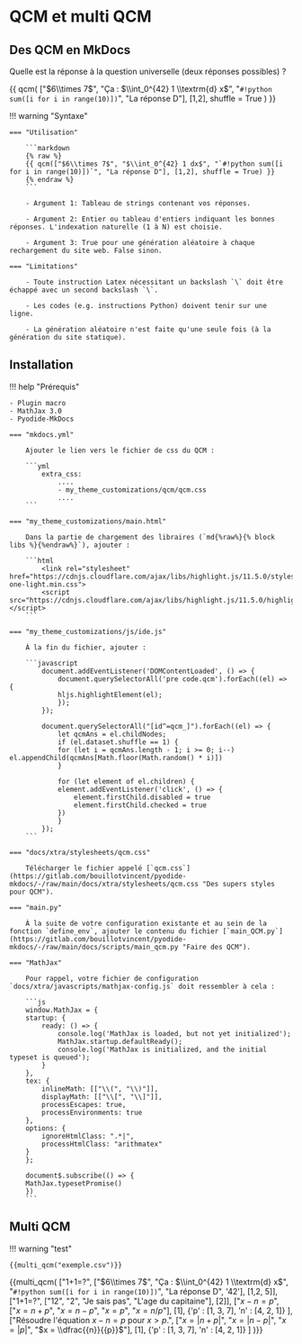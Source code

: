 # QCM et multi QCM

## Des QCM en MkDocs

Quelle est la réponse à la question universelle (deux réponses possibles) ?

{{ qcm(
    ["$6\\times 7$", "Ça : $\\int_0^{42} 1 \\textrm{d} x$", "`#!python sum([i for i in range(10)])`", "La réponse D"], [1,2], shuffle = True
    ) 
}}

!!! warning "Syntaxe"
    
    === "Utilisation"

        ```markdown 
        {% raw %}
        {{ qcm(["$6\\times 7$", "$\\int_0^{42} 1 dx$", "`#!python sum([i for i in range(10)])`", "La réponse D"], [1,2], shuffle = True) }}
        {% endraw %}
        ```
        
        - Argument 1: Tableau de strings contenant vos réponses.

        - Argument 2: Entier ou tableau d'entiers indiquant les bonnes réponses. L'indexation naturelle (1 à N) est choisie.

        - Argument 3: True pour une génération aléatoire à chaque rechargement du site web. False sinon. 
    
    === "Limitations"

        - Toute instruction Latex nécessitant un backslash `\` doit être échappé avec un second backslash `\`.
        
        - Les codes (e.g. instructions Python) doivent tenir sur une ligne.
        
        - La génération aléatoire n'est faite qu'une seule fois (à la génération du site statique).


## Installation

!!! help "Prérequis" 
    
    - Plugin macro
    - MathJax 3.0
    - Pyodide-MkDocs

    === "mkdocs.yml"

        Ajouter le lien vers le fichier de css du QCM :

        ```yml
            extra_css:
                ....
                - my_theme_customizations/qcm/qcm.css
                ....
        ```
    
    === "my_theme_customizations/main.html"

        Dans la partie de chargement des libraires (`md{%raw%}{% block libs %}{%endraw%}`), ajouter :
        
        ```html
            <link rel="stylesheet" href="https://cdnjs.cloudflare.com/ajax/libs/highlight.js/11.5.0/styles/atom-one-light.min.css">
            <script src="https://cdnjs.cloudflare.com/ajax/libs/highlight.js/11.5.0/highlight.min.js"></script>  
        ```

    === "my_theme_customizations/js/ide.js"

        À la fin du fichier, ajouter :

        ```javascript
            document.addEventListener('DOMContentLoaded', () => {
                document.querySelectorAll('pre code.qcm').forEach((el) => {
                hljs.highlightElement(el);
                });
            });
            
            document.querySelectorAll("[id^=qcm_]").forEach((el) => {
                let qcmAns = el.childNodes;
                if (el.dataset.shuffle == 1) {
                for (let i = qcmAns.length - 1; i >= 0; i--) el.appendChild(qcmAns[Math.floor(Math.random() * i)])
                }
                
                for (let element of el.children) {
                element.addEventListener('click', () => {
                    element.firstChild.disabled = true
                    element.firstChild.checked = true
                })
                }
            });
        ```

    === "docs/xtra/stylesheets/qcm.css"

        Télécharger le fichier appelé [`qcm.css`](https://gitlab.com/bouillotvincent/pyodide-mkdocs/-/raw/main/docs/xtra/stylesheets/qcm.css "Des supers styles pour QCM").

    === "main.py"

        À la suite de votre configuration existante et au sein de la fonction `define_env`, ajouter le contenu du fichier [`main_QCM.py`](https://gitlab.com/bouillotvincent/pyodide-mkdocs/-/raw/main/docs/scripts/main_qcm.py "Faire des QCM").
    
    === "MathJax"

        Pour rappel, votre fichier de configuration `docs/xtra/javascripts/mathjax-config.js` doit ressembler à cela :

        ```js
        window.MathJax = {
        startup: {
            ready: () => {
                console.log('MathJax is loaded, but not yet initialized');
                MathJax.startup.defaultReady();
                console.log('MathJax is initialized, and the initial typeset is queued');
            }
        },
        tex: {
            inlineMath: [["\\(", "\\)"]],
            displayMath: [["\\[", "\\]"]],
            processEscapes: true,
            processEnvironments: true
        },
        options: {
            ignoreHtmlClass: ".*|",
            processHtmlClass: "arithmatex"
        }
        };

        document$.subscribe(() => {
        MathJax.typesetPromise()
        })
        ```

## Multi QCM

!!! warning "test"

    {{multi_qcm("exemple.csv")}}

{{multi_qcm(
  ["1+1=?", ["$6\\times 7$", "Ça : $\\int_0^{42} 1 \\textrm{d} x$", "`#!python sum([i for i in range(10)])`", "La réponse D", '42'], [1,2, 5]],
  ["1+1=?", ["$12$", "2", "Je sais pas", "L'age du capitaine"], [2]],
  ["$x - {n} = {p}$", ["$x = {n} + {p}$", "$x = {n} - {p}$", "$x = {p}$", "$x = {n} / {p}$"], [1], {'p' : [1, 3, 7], 'n' : [4, 2, 1]} ],  
  ["Résoudre l'équation $x - {n} = {p}$ pour $x>{p}$.", ["$x = |{n} + {p}|$", "$x = |{n} - {p}|$", "$x = |{p}|$", "$x = \\dfrac{{n}}{{p}}$"], [1], {'p' : [1, 3, 7], 'n' : [4, 2, 1]} ]
)}}
